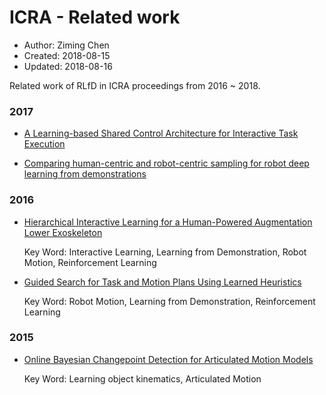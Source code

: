 # ICRA - Related work

* Author: Ziming Chen
* Created: 2018-08-15
* Updated: 2018-08-16

Related work of RLfD in ICRA proceedings from 2016 ~ 2018.

### 2017

* [A Learning-based Shared Control Architecture for Interactive Task Execution](https://ieeexplore.ieee.org/stamp/stamp.jsp?tp=&arnumber=7989042&tag=1)

* [Comparing human-centric and robot-centric sampling for robot deep learning from demonstrations](https://ieeexplore.ieee.org/document/7989046/)

    

### 2016 

* [Hierarchical Interactive Learning for a Human-Powered Augmentation Lower Exoskeleton](https://ieeexplore.ieee.org/stamp/stamp.jsp?tp=&arnumber=7487142)

    Key Word: Interactive Learning, Learning from Demonstration, Robot Motion, Reinforcement Learning
    
* [Guided Search for Task and Motion Plans Using Learned Heuristics](https://ieeexplore.ieee.org/stamp/stamp.jsp?tp=&arnumber=7487165)

    Key Word: Robot Motion, Learning from Demonstration, Reinforcement Learning
    
### 2015

* [Online Bayesian Changepoint Detection for Articulated Motion Models](http://www.cs.utexas.edu/%7Esniekum/classes/RLFD-F16/papers/Niekum15.pdf)

    Key Word: Learning object kinematics, Articulated Motion
